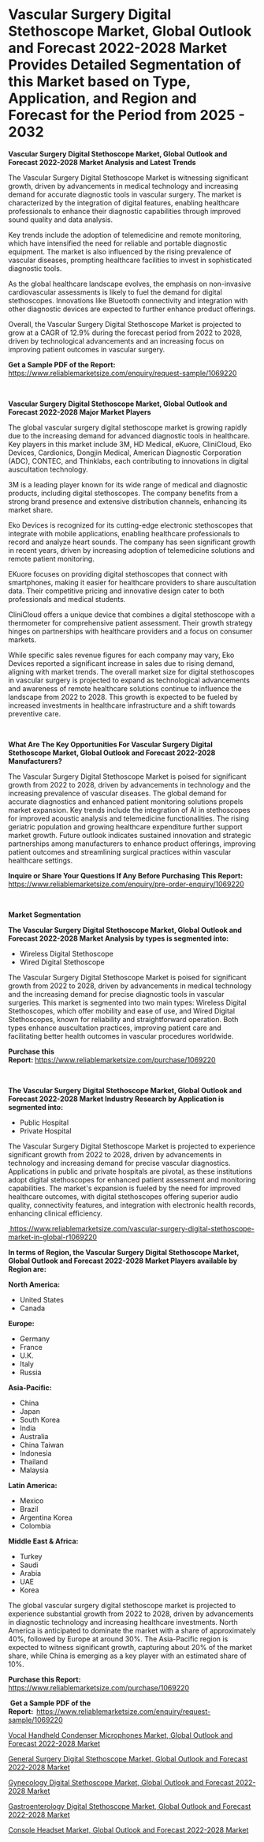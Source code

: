<p><h1>Vascular Surgery Digital Stethoscope Market, Global Outlook and Forecast 2022-2028 Market Provides Detailed Segmentation of this Market based on Type, Application, and Region and Forecast for the Period from 2025 - 2032</h1></p><p><strong>Vascular Surgery Digital Stethoscope Market, Global Outlook and Forecast 2022-2028 Market Analysis and Latest Trends</strong></p>
<p><p>The Vascular Surgery Digital Stethoscope Market is witnessing significant growth, driven by advancements in medical technology and increasing demand for accurate diagnostic tools in vascular surgery. The market is characterized by the integration of digital features, enabling healthcare professionals to enhance their diagnostic capabilities through improved sound quality and data analysis. </p><p>Key trends include the adoption of telemedicine and remote monitoring, which have intensified the need for reliable and portable diagnostic equipment. The market is also influenced by the rising prevalence of vascular diseases, prompting healthcare facilities to invest in sophisticated diagnostic tools.</p><p>As the global healthcare landscape evolves, the emphasis on non-invasive cardiovascular assessments is likely to fuel the demand for digital stethoscopes. Innovations like Bluetooth connectivity and integration with other diagnostic devices are expected to further enhance product offerings. </p><p>Overall, the Vascular Surgery Digital Stethoscope Market is projected to grow at a CAGR of 12.9% during the forecast period from 2022 to 2028, driven by technological advancements and an increasing focus on improving patient outcomes in vascular surgery.</p></p>
<p><strong>Get a Sample PDF of the Report:&nbsp;</strong> <a href="https://www.reliablemarketsize.com/enquiry/request-sample/1069220?utm_campaign=1898&utm_medium=2&utm_source=Github&utm_content=ia&utm_term=21032025&utm_id=vascular-surgery-digital-stethoscope-market-global-outlook-and-forecast-2022-2028">https://www.reliablemarketsize.com/enquiry/request-sample/1069220</a></p>
<p>&nbsp;</p>
<p><strong>Vascular Surgery Digital Stethoscope Market, Global Outlook and Forecast 2022-2028 Major Market Players</strong></p>
<p><p>The global vascular surgery digital stethoscope market is growing rapidly due to the increasing demand for advanced diagnostic tools in healthcare. Key players in this market include 3M, HD Medical, eKuore, CliniCloud, Eko Devices, Cardionics, Dongjin Medical, American Diagnostic Corporation (ADC), CONTEC, and Thinklabs, each contributing to innovations in digital auscultation technology.</p><p>3M is a leading player known for its wide range of medical and diagnostic products, including digital stethoscopes. The company benefits from a strong brand presence and extensive distribution channels, enhancing its market share.</p><p>Eko Devices is recognized for its cutting-edge electronic stethoscopes that integrate with mobile applications, enabling healthcare professionals to record and analyze heart sounds. The company has seen significant growth in recent years, driven by increasing adoption of telemedicine solutions and remote patient monitoring.</p><p>EKuore focuses on providing digital stethoscopes that connect with smartphones, making it easier for healthcare providers to share auscultation data. Their competitive pricing and innovative design cater to both professionals and medical students.</p><p>CliniCloud offers a unique device that combines a digital stethoscope with a thermometer for comprehensive patient assessment. Their growth strategy hinges on partnerships with healthcare providers and a focus on consumer markets.</p><p>While specific sales revenue figures for each company may vary, Eko Devices reported a significant increase in sales due to rising demand, aligning with market trends. The overall market size for digital stethoscopes in vascular surgery is projected to expand as technological advancements and awareness of remote healthcare solutions continue to influence the landscape from 2022 to 2028. This growth is expected to be fueled by increased investments in healthcare infrastructure and a shift towards preventive care.</p></p>
<p>&nbsp;</p>
<p><strong>What Are The Key Opportunities For Vascular Surgery Digital Stethoscope Market, Global Outlook and Forecast 2022-2028 Manufacturers?</strong></p>
<p><p>The Vascular Surgery Digital Stethoscope Market is poised for significant growth from 2022 to 2028, driven by advancements in technology and the increasing prevalence of vascular diseases. The global demand for accurate diagnostics and enhanced patient monitoring solutions propels market expansion. Key trends include the integration of AI in stethoscopes for improved acoustic analysis and telemedicine functionalities. The rising geriatric population and growing healthcare expenditure further support market growth. Future outlook indicates sustained innovation and strategic partnerships among manufacturers to enhance product offerings, improving patient outcomes and streamlining surgical practices within vascular healthcare settings.</p></p>
<p><strong>Inquire or Share Your Questions If Any Before Purchasing This Report:</strong> <a href="https://www.reliablemarketsize.com/enquiry/pre-order-enquiry/1069220?utm_campaign=1898&utm_medium=2&utm_source=Github&utm_content=ia&utm_term=21032025&utm_id=vascular-surgery-digital-stethoscope-market-global-outlook-and-forecast-2022-2028">https://www.reliablemarketsize.com/enquiry/pre-order-enquiry/1069220</a></p>
<p>&nbsp;</p>
<p><strong>Market Segmentation</strong></p>
<p><strong>The Vascular Surgery Digital Stethoscope Market, Global Outlook and Forecast 2022-2028 Market Analysis by types is segmented into:</strong></p>
<p><ul><li>Wireless Digital Stethoscope</li><li>Wired Digital Stethoscope</li></ul></p>
<p><p>The Vascular Surgery Digital Stethoscope Market is poised for significant growth from 2022 to 2028, driven by advancements in medical technology and the increasing demand for precise diagnostic tools in vascular surgeries. This market is segmented into two main types: Wireless Digital Stethoscopes, which offer mobility and ease of use, and Wired Digital Stethoscopes, known for reliability and straightforward operation. Both types enhance auscultation practices, improving patient care and facilitating better health outcomes in vascular procedures worldwide.</p></p>
<p><strong>Purchase this Report:&nbsp;</strong><a href="https://www.reliablemarketsize.com/purchase/1069220?utm_campaign=1898&utm_medium=2&utm_source=Github&utm_content=ia&utm_term=21032025&utm_id=vascular-surgery-digital-stethoscope-market-global-outlook-and-forecast-2022-2028">https://www.reliablemarketsize.com/purchase/1069220</a></p>
<p>&nbsp;</p>
<p><strong>The Vascular Surgery Digital Stethoscope Market, Global Outlook and Forecast 2022-2028 Market Industry Research by Application is segmented into:</strong></p>
<p><ul><li>Public Hospital</li><li>Private Hospital</li></ul></p>
<p><p>The Vascular Surgery Digital Stethoscope Market is projected to experience significant growth from 2022 to 2028, driven by advancements in technology and increasing demand for precise vascular diagnostics. Applications in public and private hospitals are pivotal, as these institutions adopt digital stethoscopes for enhanced patient assessment and monitoring capabilities. The market's expansion is fueled by the need for improved healthcare outcomes, with digital stethoscopes offering superior audio quality, connectivity features, and integration with electronic health records, enhancing clinical efficiency.</p></p>
<p><a href="https://www.reliablemarketsize.com/vascular-surgery-digital-stethoscope-market-in-global-r1069220?utm_campaign=1898&utm_medium=2&utm_source=Github&utm_content=ia&utm_term=21032025&utm_id=vascular-surgery-digital-stethoscope-market-global-outlook-and-forecast-2022-2028">&nbsp;https://www.reliablemarketsize.com/vascular-surgery-digital-stethoscope-market-in-global-r1069220</a></p>
<p><strong>In terms of Region, the Vascular Surgery Digital Stethoscope Market, Global Outlook and Forecast 2022-2028 Market Players available by Region are:</strong></p>
<p>
    <p> <strong> North America: </strong>
        <ul>
            <li>United States</li>
            <li>Canada</li>
        </ul>
        </p> 
    <p> <strong> Europe: </strong>
        <ul>
            <li>Germany</li>
            <li>France</li>
            <li>U.K.</li>
            <li>Italy</li>
            <li>Russia</li>
        </ul>
        </p> 
    <p> <strong> Asia-Pacific: </strong>
        <ul>
            <li>China</li>
            <li>Japan</li>
            <li>South Korea</li>
            <li>India</li>
            <li>Australia</li>
            <li>China Taiwan</li>
            <li>Indonesia</li>
            <li>Thailand</li>
            <li>Malaysia</li>
        </ul>
        </p> 
    <p> <strong> Latin America: </strong>
        <ul>
            <li>Mexico</li>
            <li>Brazil</li>
            <li>Argentina Korea</li>
            <li>Colombia</li>
        </ul>
        </p> 
    <p> <strong> Middle East & Africa: </strong>
        <ul>
            <li>Turkey</li>
            <li>Saudi</li>
            <li>Arabia</li>
            <li>UAE</li>
            <li>Korea</li>
        </ul>
    </p>
    </p>
<p><p>The global vascular surgery digital stethoscope market is projected to experience substantial growth from 2022 to 2028, driven by advancements in diagnostic technology and increasing healthcare investments. North America is anticipated to dominate the market with a share of approximately 40%, followed by Europe at around 30%. The Asia-Pacific region is expected to witness significant growth, capturing about 20% of the market share, while China is emerging as a key player with an estimated share of 10%.</p></p>
<p><strong>Purchase this Report: </strong><a href="https://www.reliablemarketsize.com/purchase/1069220?utm_campaign=1898&utm_medium=2&utm_source=Github&utm_content=ia&utm_term=21032025&utm_id=vascular-surgery-digital-stethoscope-market-global-outlook-and-forecast-2022-2028">https://www.reliablemarketsize.com/purchase/1069220</a></p>
<p>&nbsp;<strong>Get a Sample PDF of the Report:&nbsp;&nbsp;</strong><a href="https://www.reliablemarketsize.com/enquiry/request-sample/1069220?utm_campaign=1898&utm_medium=2&utm_source=Github&utm_content=ia&utm_term=21032025&utm_id=vascular-surgery-digital-stethoscope-market-global-outlook-and-forecast-2022-2028">https://www.reliablemarketsize.com/enquiry/request-sample/1069220</a></p>
<p><strong></strong></p>
<p><p><a href="https://github.com/paulierasho/Market-Research-Report-List-1/blob/main/vocal-handheld-condenser-microphones-market-global-outlook-and-forecast-2022-2028-market.md?utm_campaign=1898&utm_medium=2&utm_source=Github&utm_content=ia&utm_term=21032025&utm_id=vascular-surgery-digital-stethoscope-market-global-outlook-and-forecast-2022-2028">Vocal Handheld Condenser Microphones Market, Global Outlook and Forecast 2022-2028 Market</a></p><p><a href="https://github.com/kreilkoffas4/Market-Research-Report-List-1/blob/main/general-surgery-digital-stethoscope-market-global-outlook-and-forecast-2022-2028-market.md?utm_campaign=1898&utm_medium=2&utm_source=Github&utm_content=ia&utm_term=21032025&utm_id=vascular-surgery-digital-stethoscope-market-global-outlook-and-forecast-2022-2028">General Surgery Digital Stethoscope Market, Global Outlook and Forecast 2022-2028 Market</a></p><p><a href="https://github.com/darouthiamnl/Market-Research-Report-List-1/blob/main/gynecology-digital-stethoscope-market-global-outlook-and-forecast-2022-2028-market.md?utm_campaign=1898&utm_medium=2&utm_source=Github&utm_content=ia&utm_term=21032025&utm_id=vascular-surgery-digital-stethoscope-market-global-outlook-and-forecast-2022-2028">Gynecology Digital Stethoscope Market, Global Outlook and Forecast 2022-2028 Market</a></p><p><a href="https://github.com/duerknikko44/Market-Research-Report-List-1/blob/main/gastroenterology-digital-stethoscope-market-global-outlook-and-forecast-2022-2028-market.md?utm_campaign=1898&utm_medium=2&utm_source=Github&utm_content=ia&utm_term=21032025&utm_id=vascular-surgery-digital-stethoscope-market-global-outlook-and-forecast-2022-2028">Gastroenterology Digital Stethoscope Market, Global Outlook and Forecast 2022-2028 Market</a></p><p><a href="https://github.com/poskaturovtl/Market-Research-Report-List-1/blob/main/console-headset-market-global-outlook-and-forecast-2022-2028-market.md?utm_campaign=1898&utm_medium=2&utm_source=Github&utm_content=ia&utm_term=21032025&utm_id=vascular-surgery-digital-stethoscope-market-global-outlook-and-forecast-2022-2028">Console Headset Market, Global Outlook and Forecast 2022-2028 Market</a></p></p>